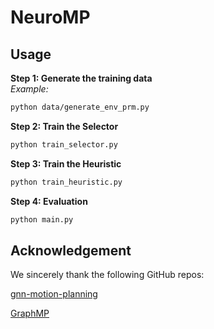 # NeuroMP

## Usage
**Step 1: Generate the training data**  
*Example:*  
```bash
python data/generate_env_prm.py
```

**Step 2: Train the Selector**

```bash
python train_selector.py
```

**Step 3: Train the Heuristic**

```bash
python train_heuristic.py
```

**Step 4: Evaluation**
```bash
python main.py
```

## Acknowledgement
We sincerely thank the following GitHub repos:

[gnn-motion-planning](https://github.com/rainorangelemon/gnn-motion-planning.git)

[GraphMP](https://github.com/chisam0217/GraphMP)
